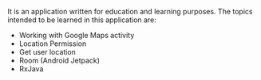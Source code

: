 It is an application written for education and learning purposes. The topics intended to be learned in this application are:

* Working with Google Maps activity
* Location Permission
* Get user location
* Room (Android Jetpack)
* RxJava
